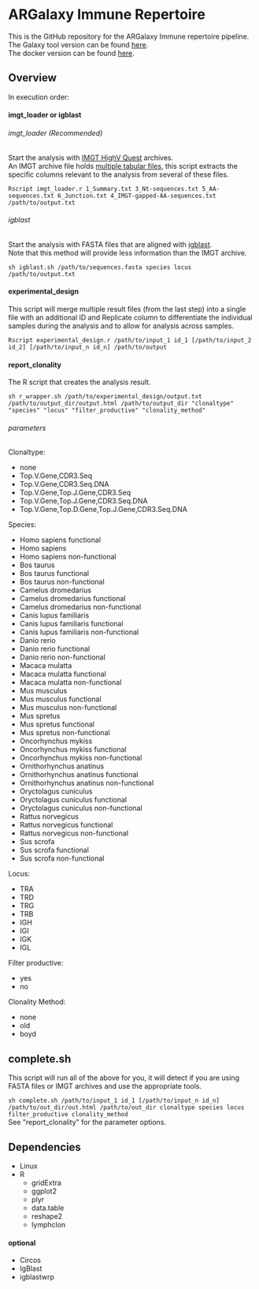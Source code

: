 # ARGalaxy Immune Repertoire
This is the GitHub repository for the ARGalaxy Immune repertoire pipeline.  
The Galaxy tool version can be found [here](https://toolshed.g2.bx.psu.edu/repository/browse_repositories_i_own?sort=name&operation=view_or_manage_repository&id=2e457d63170a4b1c).  
The docker version can be found [here](https://github.com/ErasmusMC-Bioinformatics/ARGalaxy-docker).

## Overview

In execution order:

#### imgt_loader or igblast

###### imgt_loader (Recommended)
Start the analysis with [IMGT HighV Quest](https://www.imgt.org/HighV-QUEST/) archives.  
An IMGT archive file holds [multiple tabular files](http://www.imgt.org/IMGT_vquest/share/textes/imgtvquest.html#output3), this script extracts the specific columns relevant to the analysis from several of these files.

`Rscript imgt_loader.r 1_Summary.txt 3_Nt-sequences.txt 5_AA-sequences.txt 6_Junction.txt 4_IMGT-gapped-AA-sequences.txt /path/to/output.txt`


###### igblast
Start the analysis with FASTA files that are aligned with [igblast](https://www.ncbi.nlm.nih.gov/igblast/).  
Note that this method will provide less information than the IMGT archive.

`sh igblast.sh /path/to/sequences.fasta species locus /path/to/output.txt`

#### experimental_design
This script will merge multiple result files (from the last step) into a single file with an additional ID and Replicate column to differentiate the individual samples during the analysis and to allow for analysis across samples.

`Rscript experimental_design.r /path/to/input_1 id_1 [/path/to/input_2 id_2] [/path/to/input_n id_n] /path/to/output`

#### report_clonality
The R script that creates the analysis result.

`sh r_wrapper.sh /path/to/experimental_design/output.txt /path/to/output_dir/output.html /path/to/output_dir "clonaltype" "species" "locus" "filter_productive" "clonality_method"`  

###### parameters
Clonaltype:  
- none
- Top.V.Gene,CDR3.Seq
- Top.V.Gene,CDR3.Seq.DNA
- Top.V.Gene,Top.J.Gene,CDR3.Seq
- Top.V.Gene,Top.J.Gene,CDR3.Seq.DNA
- Top.V.Gene,Top.D.Gene,Top.J.Gene,CDR3.Seq.DNA

Species:
- Homo sapiens functional
- Homo sapiens
- Homo sapiens non-functional
- Bos taurus
- Bos taurus functional
- Bos taurus non-functional
- Camelus dromedarius
- Camelus dromedarius functional
- Camelus dromedarius non-functional
- Canis lupus familiaris
- Canis lupus familiaris functional
- Canis lupus familiaris non-functional
- Danio rerio
- Danio rerio functional
- Danio rerio non-functional
- Macaca mulatta
- Macaca mulatta functional
- Macaca mulatta non-functional
- Mus musculus
- Mus musculus functional
- Mus musculus non-functional
- Mus spretus
- Mus spretus functional
- Mus spretus non-functional
- Oncorhynchus mykiss
- Oncorhynchus mykiss functional
- Oncorhynchus mykiss non-functional
- Ornithorhynchus anatinus
- Ornithorhynchus anatinus functional
- Ornithorhynchus anatinus non-functional
- Oryctolagus cuniculus
- Oryctolagus cuniculus functional
- Oryctolagus cuniculus non-functional
- Rattus norvegicus
- Rattus norvegicus functional
- Rattus norvegicus non-functional
- Sus scrofa
- Sus scrofa functional
- Sus scrofa non-functional

Locus:
- TRA
- TRD
- TRG
- TRB
- IGH
- IGI
- IGK
- IGL

Filter productive:
- yes
- no

Clonality Method:
- none
- old
- boyd

## complete.sh
This script will run all of the above for you, it will detect if you are using FASTA files or IMGT archives and use the appropriate tools.

`sh complete.sh /path/to/input_1 id_1 [/path/to/input_n id_n] /path/to/out_dir/out.html /path/to/out_dir clonaltype species locus filter_productive clonality_method`  
See "report_clonality" for the parameter options.

## Dependencies
- Linux
- R
  - gridExtra
  - ggplot2
  - plyr
  - data.table
  - reshape2
  - lymphclon

#### optional
- Circos
- IgBlast
- igblastwrp
